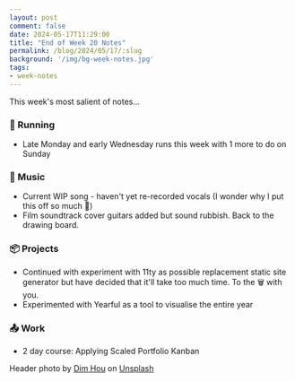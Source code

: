 ```yaml
---
layout: post
comment: false
date: 2024-05-17T11:29:00
title: "End of Week 20 Notes"
permalink: /blog/2024/05/17/:slug
background: '/img/bg-week-notes.jpg'
tags:
- week-notes
---
```


This week's most salient of notes...

### 🏃 Running

* Late Monday and early Wednesday runs this week with 1 more to do on Sunday

### 🎸 Music

* Current WIP song - haven't yet re-recorded vocals (I wonder why I put this off so much 🤔)
* Film soundtrack cover guitars added but sound rubbish. Back to the drawing board.

### 📦 Projects

* Continued with experiment with 11ty as possible replacement static site generator but have decided that it'll take too much time. To the 🗑️ with you.
* Experimented with Yearful as a tool to visualise the entire year

### 📤 Work

* 2 day course: Applying Scaled Portfolio Kanban


<span class="caption">
Header photo by <a href="https://unsplash.com/@dimhou?utm_content=creditCopyText&utm_medium=referral&utm_source=unsplash">Dim Hou</a> on <a href="https://unsplash.com/photos/white-lined-paper-AVYo3X6XZYg?utm_content=creditCopyText&utm_medium=referral&utm_source=unsplash">Unsplash</a>
</span>
